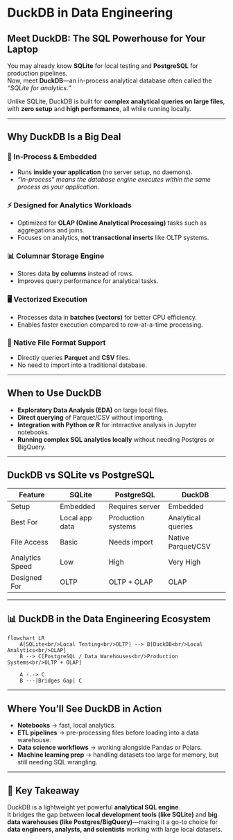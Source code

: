# DuckDB in Data Engineering

## Meet DuckDB: The SQL Powerhouse for Your Laptop
You may already know **SQLite** for local testing and **PostgreSQL** for production pipelines.  
Now, meet **DuckDB**—an in-process analytical database often called the *“SQLite for analytics.”*  

Unlike SQLite, DuckDB is built for **complex analytical queries on large files**, with **zero setup** and **high performance**, all while running locally.

---

## Why DuckDB Is a Big Deal

### 🚀 In-Process & Embedded
- Runs **inside your application** (no server setup, no daemons).  
- *“In-process” means the database engine executes within the same process as your application.*

### ⚡ Designed for Analytics Workloads
- Optimized for **OLAP (Online Analytical Processing)** tasks such as aggregations and joins.  
- Focuses on analytics, **not transactional inserts** like OLTP systems.

### 📊 Columnar Storage Engine
- Stores data **by columns** instead of rows.  
- Improves query performance for analytical tasks.

### 🖥️ Vectorized Execution
- Processes data in **batches (vectors)** for better CPU efficiency.  
- Enables faster execution compared to row-at-a-time processing.

### 📂 Native File Format Support
- Directly queries **Parquet** and **CSV** files.  
- No need to import into a traditional database.

---

## When to Use DuckDB

- **Exploratory Data Analysis (EDA)** on large local files.  
- **Direct querying** of Parquet/CSV without importing.  
- **Integration with Python or R** for interactive analysis in Jupyter notebooks.  
- **Running complex SQL analytics locally** without needing Postgres or BigQuery.

---

## DuckDB vs SQLite vs PostgreSQL

| Feature         | SQLite        | PostgreSQL            | DuckDB                |
|-----------------|--------------|-----------------------|-----------------------|
| Setup           | Embedded      | Requires server       | Embedded              |
| Best For        | Local app data| Production systems    | Analytical queries    |
| File Access     | Basic         | Needs import          | Native Parquet/CSV    |
| Analytics Speed | Low           | High                  | Very High             |
| Designed For    | OLTP          | OLTP + OLAP           | OLAP                  |

---

## 📊 DuckDB in the Data Engineering Ecosystem

```mermaid
flowchart LR
    A[SQLite<br/>Local Testing<br/>OLTP] --> B[DuckDB<br/>Local Analytics<br/>OLAP]
    B --> C[PostgreSQL / Data Warehouses<br/>Production Systems<br/>OLTP + OLAP]
    
    A -.-> C
    B ---|Bridges Gap| C
```
---

## Where You’ll See DuckDB in Action

- **Notebooks** → fast, local analytics.  
- **ETL pipelines** → pre-processing files before loading into a data warehouse.  
- **Data science workflows** → working alongside Pandas or Polars.  
- **Machine learning prep** → handling datasets too large for memory, but still needing SQL wrangling.

---

## 🔑 Key Takeaway
DuckDB is a lightweight yet powerful **analytical SQL engine**.  
It bridges the gap between **local development tools (like SQLite)** and **big data warehouses (like Postgres/BigQuery)**—making it a go-to choice for **data engineers, analysts, and scientists** working with large local datasets.
